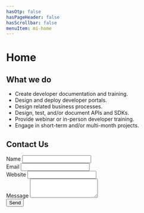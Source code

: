 ```yaml
---
hasOtp: false
hasPageHeader: false
hasScrollbar: false
menuItem: mi-home
---
```


# Home

<div class="row">
  <div class="col-12 col-md-6">
    <h2>What we do</h2>
    <ul>
      <li>Create developer documentation and training.</li>
      <li>Design and deploy developer portals.</li>
      <li>Design related business processes.</li>
      <li>Design, test, and/or document APIs and SDKs.</li>
      <li>Provide webinar or in-person developer training.</li>
      <li>Engage in short-term and/or multi-month projects.</li>
    </ul>
  </div>

  <div id="contact-us-section" class="col-12 col-md-6">
    <h2>Contact Us</h2>
    <form id="contact-us-form">
      <div class="mb-3">
        <label for="name" class="form-label">Name</label>
        <input type="text" class="form-control" id="name" required>
      </div>
      <div class="mb-3">
        <label for="email" class="form-label">Email</label>
        <input type="email" class="form-control" id="email" required>
      </div>
      <div class="mb-3">
        <label for="website" class="form-label">Website</label>
        <input type="url" class="form-control" id="website" required>
      </div>
      <div class="mb-3">
        <label for="message" class="form-label">Message</label>
        <textarea class="form-control" id="message" rows="3" required></textarea>
      </div>
      <button type="submit" class="btn btn-secondary">Send</button>
    </form>
  </div>

  <div id="thank-you-section" class="col-12 col-md-6" style="display:none;">
    <h2>Thank you</h2>
    <p>We will follow up in a day or two.</p>
  </div>

  <div id="error-msg-section" class="col-12 col-md-6" style="display:none;">
    <h2>Error Message</h2>
    <p id="error-msg"></p>
  </div>

</div>

<script>
  document.getElementById('contact-us-form').addEventListener('submit', function(event) {
    event.preventDefault();
    const data = {
      "name": document.getElementById('name').value,
      "email": document.getElementById('email').value,
      "website": document.getElementById('website').value,
      "message": document.getElementById('message').value
    };
    (async () => {
      try {
        // Where Hagenhaus API is.
        const origin =  window.location.hostname == 'localhost' ? 'http://localhost:8086' : 'https://hagenhaus.com:3002';
        const res = await axios({
          url: `${origin}/api/v1/messages`,
          method: 'post',
          data: data
        });
        document.getElementById('contact-us-section').style.display = "none";
        document.getElementById('thank-you-section').style.display = "block";
      } catch (error) {
        //document.getElementById('contact-us-section').style.display = "none";
        //document.getElementById('thank-you-section').style.display = "block";
        document.getElementById('error-msg').innerHTML = `${error.message}.`;
        document.getElementById('contact-us-section').style.display = "none";
        document.getElementById('error-msg-section').style.display = "block";
      }
    })();
  });
</script>
